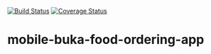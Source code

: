 [![Build Status](https://travis-ci.com/akinyeleolat/mobile-buka-food-ordering-app.svg?branch=develop)](https://travis-ci.com/akinyeleolat/mobile-buka-food-ordering-app)
[![Coverage Status](https://coveralls.io/repos/github/akinyeleolat/mobile-buka-food-ordering-app/badge.svg?branch=develop)](https://coveralls.io/github/akinyeleolat/mobile-buka-food-ordering-app?branch=develop)
# mobile-buka-food-ordering-app
